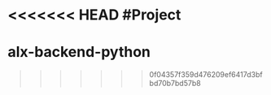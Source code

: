 <<<<<<< HEAD
#Project
=======
# alx-backend-python
>>>>>>> 0f04357f359d476209ef6417d3bfbd70b7bd57b8
